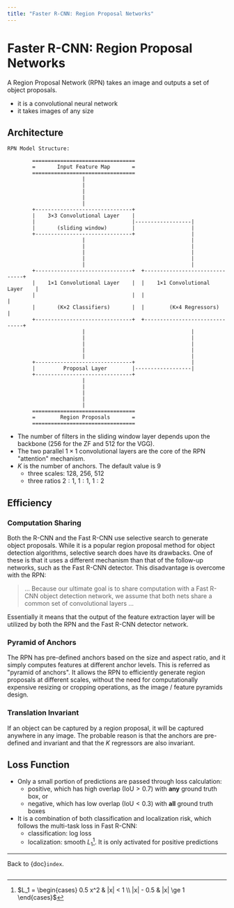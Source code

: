 ```yaml
---
title: "Faster R-CNN: Region Proposal Networks"
---
```


# Faster R-CNN: Region Proposal Networks

A Region Proposal Network (RPN) takes an image and outputs a set of
object proposals.

- it is a convolutional neural network
- it takes images of any size

## Architecture

```none
RPN Model Structure:

        =================================
        =       Input Feature Map       =
        =================================
                        |
                        |
                        |
                        |
                        |
        +-------------------------------+
        |    3×3 Convolutional Layer    |
        |                               |------------------|
        |       (sliding window)        |                  |
        +-------------------------------+                  |
                        |                                  |
                        |                                  |
                        |                                  |
                        |                                  |
                        |                                  |
        +-------------------------------+  +-------------------------------+
        |    1×1 Convolutional Layer    |  |    1×1 Convolutional Layer    |
        |                               |  |                               |
        |       (K×2 Classifiers)       |  |        (K×4 Regressors)       |
        +-------------------------------+  +-------------------------------+
                        |                                  |
                        |                                  |
                        |                                  |
                        |                                  |
                        |                                  |
        +-------------------------------+                  |
        |         Proposal Layer        |------------------|
        +-------------------------------+
                        |
                        |
                        |
                        |
                        |
        =================================
        =        Region Proposals       =
        =================================
```

- The number of filters in the sliding window layer depends upon the
  backbone ($256$ for the ZF and $512$ for the VGG).
- The two parallel $1 \times 1$ convolutional layers are the core of the
  RPN \"attention\" mechanism.
- $K$ is the number of anchors. The default value is $9$
  - three scales: $128$, $256$, $512$
  - three ratios $2:1$, $1:1$, $1:2$

## Efficiency

### Computation Sharing

Both the R-CNN and the Fast R-CNN use selective search to generate
object proposals. While it is a popular region proposal method for
object detection algorithms, selective search does have its drawbacks.
One of these is that it uses a different mechanism than that of the
follow-up networks, such as the Fast R-CNN detector. This disadvantage
is overcome with the RPN:

> \... Because our ultimate goal is to share computation with a Fast
> R-CNN object detection network, we assume that both nets share a
> common set of convolutional layers \...

Essentially it means that the output of the feature extraction layer
will be utilized by both the RPN and the Fast R-CNN detector network.

### Pyramid of Anchors

The RPN has pre-defined anchors based on the size and aspect ratio, and
it simply computes features at different anchor levels. This is referred
as \"pyramid of anchors\". It allows the RPN to efficiently generate
region proposals at different scales, without the need for
computationally expensive resizing or cropping operations, as the image
/ feature pyramids design.

### Translation Invariant

If an object can be captured by a region proposal, it will be captured
anywhere in any image. The probable reason is that the anchors are
pre-defined and invariant and that the $K$ regressors are also
invariant.

## Loss Function

- Only a small portion of predictions are passed through loss
  calculation:
  - positive, which has high overlap ($\mathrm{IoU} > 0.7$) with **any**
    ground truth box, or
  - negative, which has low overlap ($\mathrm{IoU} < 0.3$) with **all**
    ground truth boxes
- It is a combination of both classification and localization risk,
  which follows the multi-task loss in Fast R-CNN:
  - classification: log loss
  - localization: smooth $L_1$[^1]. It is only activated for positive
    predictions

[^1]:
    $L_1 =
    \begin{cases} 0.5 x^2 & |x| < 1
    \\
    |x| - 0.5 & |x| \ge 1
    \end{cases}$

---

Back to {doc}`index`.

```{disqus}

```
